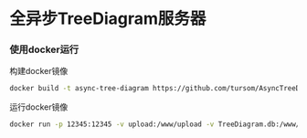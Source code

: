 全异步TreeDiagram服务器
===

### 使用docker运行

构建docker镜像
```sh
docker build -t async-tree-diagram https://github.com/tursom/AsyncTreeDiagram/releases/download/0.2/AsyncTreeDiagramDocker.tar.gz
```
运行docker镜像
```sh
docker run -p 12345:12345 -v upload:/www/upload -v TreeDiagram.db:/www/TreeDiagram.db -v log:/www/log async-tree-diagram
```